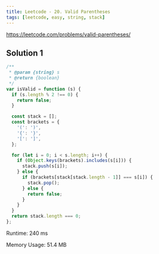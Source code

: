 ```yaml
---
title: Leetcode - 20. Valid Parentheses
tags: [leetcode, easy, string, stack]
---
```


https://leetcode.com/problems/valid-parentheses/

## Solution 1

```js
/**
 * @param {string} s
 * @return {boolean}
 */
var isValid = function (s) {
  if (s.length % 2 !== 0) {
    return false;
  }

  const stack = [];
  const brackets = {
    '(': ')',
    '{': '}',
    '[': ']',
  };

  for (let i = 0; i < s.length; i++) {
    if (Object.keys(brackets).includes(s[i])) {
      stack.push(s[i]);
    } else {
      if (brackets[stack[stack.length - 1]] === s[i]) {
        stack.pop();
      } else {
        return false;
      }
    }
  }
  return stack.length === 0;
};
```

Runtime: 240 ms

Memory Usage: 51.4 MB
